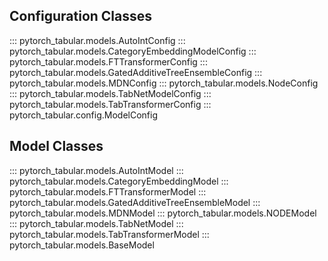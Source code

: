 ## Configuration Classes
::: pytorch_tabular.models.AutoIntConfig
::: pytorch_tabular.models.CategoryEmbeddingModelConfig
::: pytorch_tabular.models.FTTransformerConfig
::: pytorch_tabular.models.GatedAdditiveTreeEnsembleConfig
::: pytorch_tabular.models.MDNConfig
::: pytorch_tabular.models.NodeConfig
::: pytorch_tabular.models.TabNetModelConfig
::: pytorch_tabular.models.TabTransformerConfig
::: pytorch_tabular.config.ModelConfig

## Model Classes
::: pytorch_tabular.models.AutoIntModel
::: pytorch_tabular.models.CategoryEmbeddingModel
::: pytorch_tabular.models.FTTransformerModel
::: pytorch_tabular.models.GatedAdditiveTreeEnsembleModel
::: pytorch_tabular.models.MDNModel
::: pytorch_tabular.models.NODEModel
::: pytorch_tabular.models.TabNetModel
::: pytorch_tabular.models.TabTransformerModel
::: pytorch_tabular.models.BaseModel
